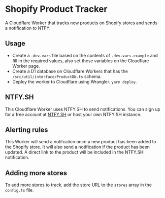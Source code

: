 # Shopify Product Tracker

A Cloudflare Worker that tracks new products on Shopify stores and sends a notification to NTFY.

## Usage

- Create a `.dev.vars` file based on the contents of `.dev.vars.example` and fill in the required values, also set these variables on the Cloudflare Worker page.
- Create a D1 database on Cloudflare Workers that has the `/src/util/interface/ProductDb.ts` schema.
- Deploy the worker to Cloudflare using Wrangler. `yarn deploy`.

## NTFY.SH

This Cloudflare Worker uses NTFY.SH to send notifications. You can sign up for a free account at [NTFY.SH](https://ntfy.sh/) or host your own NTFY.SH instance.

## Alerting rules

This Worker will send a notifcation once a new product has been added to the Shopify store. It will also send a notification if the product has been updated.
A direct link to the product will be included in the NTFY.SH notification.

## Adding more stores

To add more stores to track, add the store URL to the `stores` array in the `config.ts` file.
